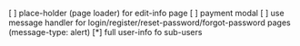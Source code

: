 [ ] place-holder (page loader) for edit-info page
[ ] payment modal
[ ] use message handler for login/register/reset-password/forgot-password pages (message-type: alert)
[*] full user-info fo sub-users
